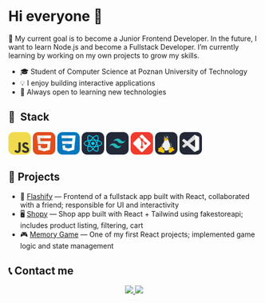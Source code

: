 

<h1>Hi everyone 👋</h1>
<p>🎯 My current goal is to become a Junior Frontend Developer.  
In the future, I want to learn Node.js and become a Fullstack Developer.  
I’m currently learning by working on my own projects to grow my skills.  </p>

- 🎓 Student of Computer Science at Poznan University of Technology
- 💡 I enjoy building interactive applications  
- 🌱 Always open to learning new technologies  





<h2> 🚀 &nbsp;Stack</h2>
<p align="left">
  

<img src="https://github.com/tandpfun/skill-icons/blob/main/icons/JavaScript.svg" alt="javascript" width="45" height="45"/>
<img src="https://github.com/tandpfun/skill-icons/blob/main/icons/HTML.svg" alt="html" width="45" height="45"/>
<img src="https://github.com/tandpfun/skill-icons/blob/main/icons/CSS.svg" alt="css" width="45" height="45"/>
<img src="https://github.com/tandpfun/skill-icons/blob/main/icons/React-Dark.svg" alt="react" width="45" height="45"/>
<img src="https://github.com/tandpfun/skill-icons/blob/main/icons/TailwindCSS-Dark.svg" alt="tailwind" width="45" height="45"/>
<img src="https://github.com/tandpfun/skill-icons/blob/main/icons/Git.svg" alt="git" width="45" height="45"/>
<img src="https://github.com/tandpfun/skill-icons/blob/main/icons/Linux-Dark.svg" alt="linux" width="45" height="45"/>
<img src="https://github.com/tandpfun/skill-icons/blob/main/icons/VSCode-Dark.svg" alt="vsc" width="45" height="45"/>



</p>

<h2>📂 Projects</h2>

- 📝 [Flashify](https://github.com/husarixxx/Flashify) — Frontend of a fullstack app built with React, collaborated with a friend; responsible for UI and interactivity  
- 🖥️ [Shopy]([#](https://github.com/dawidtt/shopy)) — Shop app built with React + Tailwind using fakestoreapi; includes product listing, filtering, cart
- 🎮 [Memory Game](https://github.com/dawidtt/memory-game) — One of my first React projects; implemented game logic and state management

<h2>📞 Contact me</h2>
<div align="center">
  <a href="mailto:dawid.gorszka@gmail.com">
    <img src="https://img.shields.io/badge/Gmail-333333?style=for-the-badge&logo=gmail&logoColor=red" />
  </a>
  <a href="https://linkedin.com/" target="_blank">
    <img src="https://img.shields.io/badge/LinkedIn-0077B5?style=for-the-badge&logo=linkedin&logoColor=white" target="_blank" />
  </a>
</div>


<!--
**dawidtt/dawidtt** is a ✨ _special_ ✨ repository because its `README.md` (this file) appears on your GitHub profile.

Here are some ideas to get you started:

- 🔭 I’m currently working on ...
- 🌱 I’m currently learning ...
- 👯 I’m looking to collaborate on ...
- 🤔 I’m looking for help with ...
- 💬 Ask me about ...
- 📫 How to reach me: ...
- 😄 Pronouns: ...
- ⚡ Fun fact: ...
-->
